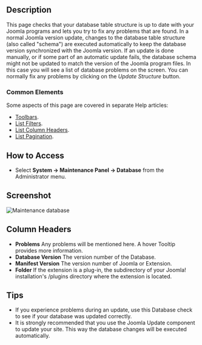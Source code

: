 <!-- Filename: Help4.x:Information:_Database / Display title: Maintenance: Database -->

## Description

This page checks that your database table structure is up to date with
your Joomla programs and lets you try to fix any problems that are
found. In a normal Joomla version update, changes to the database table
structure (also called "schema") are executed automatically to keep the
database version synchronized with the Joomla version. If an update is
done manually, or if some part of an automatic update fails, the
database schema might not be updated to match the version of the Joomla
program files. In this case you will see a list of database problems on
the screen. You can normally fix any problems by clicking on the *Update
Structure* button.

### Common Elements

Some aspects of this page are covered in separate Help articles:

* [Toolbars](jdocmanual?article=help/common-elements/toolbars).
* [List Filters](jdocmanual?article=help/common-elements/list-filters).
* [List Column Headers](jdocmanual?article=help/common-elements/list-column-headers).
* [List Pagination](jdocmanual?article=help/common-elements/list-pagination).

## How to Access

- Select **System → Maintenance Panel → Database** from the
  Administrator menu.

## Screenshot

![Maintenance database](../../../en/images/maintenance/maintenance-database.png)

## Column Headers

- **Problems** Any problems will be mentioned here. A hover Tooltip
  provides more information.
- **Database Version** The version number of the Database.
- **Manifest Version** The version number of Joomla or Extension.
- **Folder** If the extension is a plug-in, the subdirectory of your
  Joomla! installation's /plugins directory where the extension is
  located.

## Tips

- If you experience problems during an update, use this Database check
  to see if your database was updated correctly.
- It is strongly recommended that you use the Joomla Update
  component to update your site. This way the database changes will be
  executed automatically.
